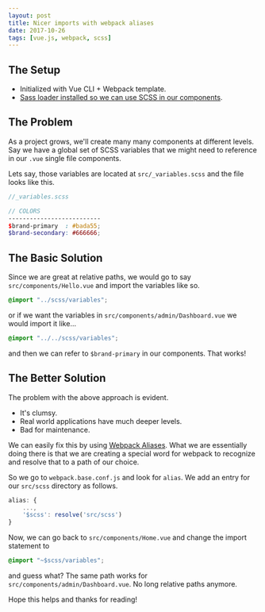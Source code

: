 ```yaml
---
layout: post
title: Nicer imports with webpack aliases
date: 2017-10-26
tags: [vue.js, webpack, scss]
---
```


## The Setup

- Initialized with Vue CLI + Webpack template.
- [Sass loader installed so we can use SCSS in our components](https://www.youtube.com/watch?v=jrxalQdn64k).

## The Problem

As a project grows, we'll create many many components at different levels. Say we have a global set of SCSS variables that we might need to reference in our `.vue` single file components.

Lets say, those variables are located at `src/_variables.scss` and the file looks like this.

```scss
//_variables.scss

// COLORS
--------------------------
$brand-primary  : #bada55;
$brand-secondary: #666666;
```

## The Basic Solution

Since we are great at relative paths, we would go to say `src/components/Hello.vue` and import the variables like so.

```scss
@import "../scss/variables";
```

or if we want the variables in `src/components/admin/Dashboard.vue` we would import it like...

```scss
@import "../../scss/variables";
```

and then we can refer to `$brand-primary` in our components. That works!

## The Better Solution

The problem with the above approach is evident.

- It's clumsy.
- Real world applications have much deeper levels.
- Bad for maintenance.

We can easily fix this by using [Webpack Aliases](https://webpack.js.org/configuration/resolve/). What we are essentially doing there is that we are creating a special word for webpack to recognize and resolve that to a path of our choice.

So we go to `webpack.base.conf.js` and look for `alias`. We add an entry for our `src/scss` directory as follows.

```js
alias: {
    ...,
    '$scss': resolve('src/scss')
}
```

Now, we can go back to `src/components/Home.vue` and change the import statement to

```scss
@import "~$scss/variables";
```

and guess what? The same path works for `src/components/admin/Dashboard.vue`. No long relative paths anymore.

Hope this helps and thanks for reading!
